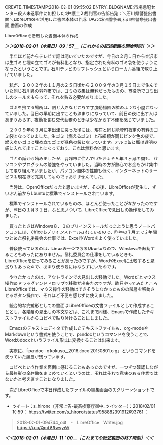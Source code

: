 CREATE_TIMESTAMP:2018-02-01 09:55:02
ENTRY_BLOGNAME:市場急配センター殺人未遂事件に加担した4弁護士２裁判官の告訴告発：＼石川県警提出書面＼LibreOfficeを活用した書面本体の作成
TAGS:珠洲警察署,石川県警察提出書面,書面の作成

LibreOfficeを活用した書面本体の作成

***＞＞2018-02-01（木曜日）09：57＿［これからの記述範囲の開始時刻］＞＞***

　半年ほど前からテレビで話は聞いていたのですが、今日の２月１日から金沢市は生ゴミと埋め立てゴミが有料化となり、指定された有料のゴミ袋を使うようになったということです。石川テレビのリフレッシュというローカル番組で取り上げていました。

　私が、２００２年の１１月の２５日頃から２００９年の３月１５日まで住んでいた同じ石川県の羽咋市では、ゴミの収集は無料だったものの、市役所でゴミ出しのシールをもらって、それを貼る必要がありました。

　ゴミを捨てる場所は、割と大きなところで丁度動物園の檻のような小屋になっていました。当日の早朝に出すことも決まりになっていて、前日の夜に出す人はあまりおらず、夜勤を含む交代勤務のときは少なからず不便を感じていました。

　２００９年の３月に宇出津に戻った頃には、現在と同じ能登町指定の有料のゴミ袋となっていました。生ゴミ（燃えるゴミ）と布紐類が同じピンク色の袋で、燃えないゴミと埋め立てゴミが緑色の袋となっています。アルミ缶と瓶は透明の袋に入れて出すことになっており、これは無料かと思います。

　ゴミの話から始めましたが、羽咋市に住んでいたおよそ５年３ヶ月の間も、パソコンやプログラムの勉強をやっていました。当時の方が熱心でお金もかけ集中して取り組んでいましたが、パソコン自体の性能も低く、インターネットのサービスも現在ほど充実してものではありませんでした。

　当時は、OpenOfficeだったと思いますが、その後、LibreOfficeが発生し、ずいぶん前からUbuntuに標準でインストールされています。

　標準でインストールされているものの、ほとんど使ったことがなかったのですが、昨日の１月３１日、ふと思いついて、LibreOfficeで見出しの操作をしてみました。

　買ったときはWindows８．１のプリインストールだったように思うノートパソコンには、Officeもプリインストールされているので、昨年の７月まで２年間つとめた祭礼委員会の仕事では、ExcelやWordをよく使っていました。

　普段使っているのは、Linuxの一つであるUbuntuなので、Windowsを起動することもめったにありません。祭礼委員会の仕事をしているときも、LibreOfficeを使ってみることがあったのですが、WordやExcelに比較すると見劣りもあったので、あまり使う気にはならずにいたのです。

　やりたかったのは、アウトラインでの見出しの移動でした。Wordだとマウス操作のドラッグアンドドロップで移動が出来たのですが、昨日やってみたところLibreOfficeでは、マウス操作の移動はできそうになかったものの階層を移動させるボタン操作で、それほど不便を感じずに使えました。

　統合的な完成形としての書面はLibreOfficeの文書ファイルとして作成することとし、各階層の見出しの本文などは、これまで同様、Emacsで作成したテキストファイルからコピペで貼り付けることにしました。

　Emacsのテキストエディタで作成したテキストファイルも、org-modeやMarkdownという書式を使うことで、pandocというコマンドを使うことで、Wordのdocxというファイル形式に変換することは出来ます。

　実際に、「pandoc -o kokuso__2016.docx 20160801.org」というコマンドを使っていた履歴が残っています。

　コピペという作業を面倒に感じることもあったのですが、一つずつ確認しながら最終形の全体像をまとめていくというのは、それはそれで意味のある作業ではないかと考え直すことになりました。

　次がLibreOfficeで本日作成したファイルの編集画面のスクリーンショットです。

* ツイート：s_hirono（非常上告-最高検察庁御中_ツイッター）：2018/02/01 10:59： https://twitter.com/s_hirono/status/958882391912693761 ：  
> 2018-02-01-094744_odt　-　LibreOffice　Writer.jpg https://t.co/QmL8RwvyrW  

***＜＜2018-02-01（木曜日）11：00＿［これまでの記述範囲の終了時刻］＜＜***



